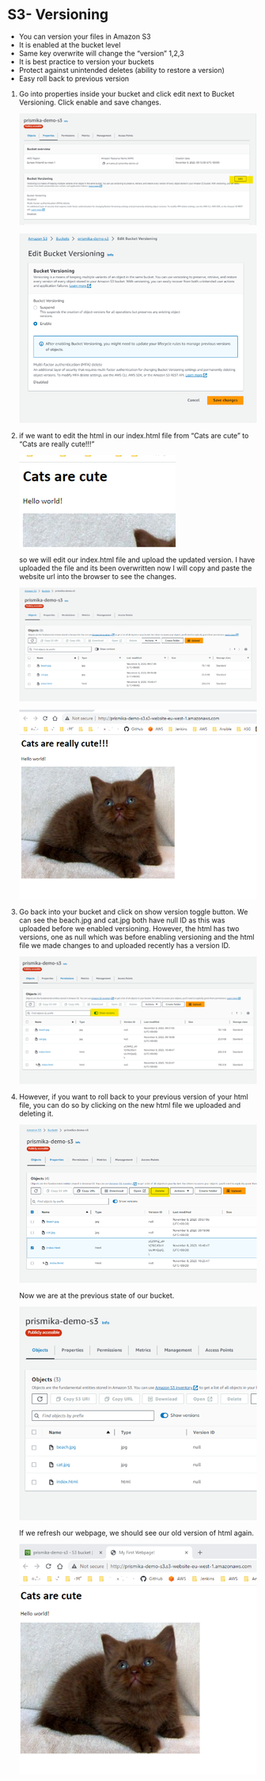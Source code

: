 # S3- Versioning

- You can version your files in Amazon S3
- It is enabled at the bucket level
- Same key overwrite will change the “version” 1,2,3
- It is best practice to version your buckets
- Protect against unintended deletes (ability to restore a version) 
- Easy roll back to previous version

1) Go into properties inside your bucket and click edit next to Bucket Versioning. Click enable and save changes. 

    ![Untitled](images/Untitled%2028.png)

    ![Untitled](images/Untitled%2029.png)

2) if we want to edit the html in our index.html file from “Cats are cute” to “Cats are really cute!!!” 

    ![Untitled](images/Untitled%2030.png)

    so we will edit our index.html file and upload the updated version. I have uploaded the file and its been overwritten now I will copy and paste the website url into the browser to see the changes. 

    ![Untitled](images/Untitled%2031.png)

    ![Untitled](images/Untitled%2032.png)

3) Go back into your bucket and click on show version toggle button.   We can see the beach.jpg and cat.jpg both have null ID as this was uploaded before we enabled versioning. However, the html has two versions, one as null which was before enabling versioning and the html file we made changes to and uploaded recently has a version ID. 

    ![Untitled](images/Untitled%2033.png)

4) However, if you want to roll back to your previous version of your html file, you can do so by clicking on the new html file we uploaded and deleting it. 

    ![Untitled](images/Untitled%2034.png)

    Now we are at the previous state of our bucket.

    ![Untitled](images/Untitled%2035.png)

    If we refresh our webpage, we should see our old version of html again. 

    ![Untitled](images/Untitled%2036.png)